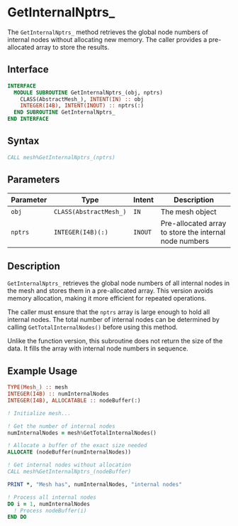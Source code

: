 # GetInternalNptrs_

The `GetInternalNptrs_` method retrieves the global node numbers of internal nodes without allocating new memory. The caller provides a pre-allocated array to store the results.

## Interface

```fortran
INTERFACE
  MODULE SUBROUTINE GetInternalNptrs_(obj, nptrs)
    CLASS(AbstractMesh_), INTENT(IN) :: obj
    INTEGER(I4B), INTENT(INOUT) :: nptrs(:)
  END SUBROUTINE GetInternalNptrs_
END INTERFACE
```

## Syntax

```fortran
CALL mesh%GetInternalNptrs_(nptrs)
```

## Parameters

| Parameter | Type                   | Intent  | Description                                            |
| --------- | ---------------------- | ------- | ------------------------------------------------------ |
| `obj`     | `CLASS(AbstractMesh_)` | `IN`    | The mesh object                                        |
| `nptrs`   | `INTEGER(I4B)(:)`      | `INOUT` | Pre-allocated array to store the internal node numbers |

## Description

`GetInternalNptrs_` retrieves the global node numbers of all internal nodes in the mesh and stores them in a pre-allocated array. This version avoids memory allocation, making it more efficient for repeated operations.

The caller must ensure that the `nptrs` array is large enough to hold all internal nodes. The total number of internal nodes can be determined by calling `GetTotalInternalNodes()` before using this method.

Unlike the function version, this subroutine does not return the size of the data. It fills the array with internal node numbers in sequence.

## Example Usage

```fortran
TYPE(Mesh_) :: mesh
INTEGER(I4B) :: numInternalNodes
INTEGER(I4B), ALLOCATABLE :: nodeBuffer(:)

! Initialize mesh...

! Get the number of internal nodes
numInternalNodes = mesh%GetTotalInternalNodes()

! Allocate a buffer of the exact size needed
ALLOCATE (nodeBuffer(numInternalNodes))

! Get internal nodes without allocation
CALL mesh%GetInternalNptrs_(nodeBuffer)

PRINT *, "Mesh has", numInternalNodes, "internal nodes"

! Process all internal nodes
DO i = 1, numInternalNodes
  ! Process nodeBuffer(i)
END DO
```
